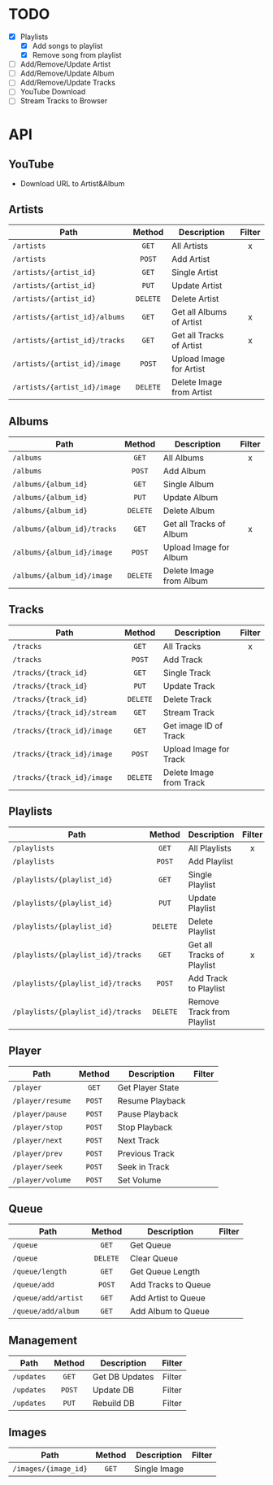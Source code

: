 # TODO

- [x] Playlists
  - [x] Add songs to playlist
  - [x] Remove song from playlist 
- [ ] Add/Remove/Update Artist
- [ ] Add/Remove/Update Album
- [ ] Add/Remove/Update Tracks
- [ ] YouTube Download
- [ ] Stream Tracks to Browser

# API

## YouTube

- Download URL to Artist&Album

## Artists

| Path                          | Method   | Description              | Filter |
| ----------------------------- |:--------:| ------------------------ |:------:|
| `/artists`                    | `GET`    | All Artists              | x      |
| `/artists`                    | `POST`   | Add Artist               |        |
| `/artists/{artist_id}`        | `GET`    | Single Artist            |        |
| `/artists/{artist_id}`        | `PUT`    | Update Artist            |        |
| `/artists/{artist_id}`        | `DELETE` | Delete Artist            |        |
| `/artists/{artist_id}/albums` | `GET`    | Get all Albums of Artist | x      |
| `/artists/{artist_id}/tracks` | `GET`    | Get all Tracks of Artist | x      |
| `/artists/{artist_id}/image`  | `POST`   | Upload Image for Artist  |        |
| `/artists/{artist_id}/image`  | `DELETE` | Delete Image from Artist |        |

## Albums

| Path                        | Method   | Description             | Filter |
| --------------------------- |:--------:| ----------------------- |:------:|
| `/albums`                   | `GET`    | All Albums              | x      |
| `/albums`                   | `POST`   | Add Album               |        |
| `/albums/{album_id}`        | `GET`    | Single Album            |        |
| `/albums/{album_id}`        | `PUT`    | Update Album            |        |
| `/albums/{album_id}`        | `DELETE` | Delete Album            |        |
| `/albums/{album_id}/tracks` | `GET`    | Get all Tracks of Album | x      |
| `/albums/{album_id}/image`  | `POST`   | Upload Image for Album  |        |
| `/albums/{album_id}/image`  | `DELETE` | Delete Image from Album |        |

## Tracks

| Path                        | Method   | Description             | Filter |
| --------------------------- |:--------:| ----------------------- |:------:|
| `/tracks`                   | `GET`    | All Tracks              | x      |
| `/tracks`                   | `POST`   | Add Track               |        |
| `/tracks/{track_id}`        | `GET`    | Single Track            |        |
| `/tracks/{track_id}`        | `PUT`    | Update Track            |        |
| `/tracks/{track_id}`        | `DELETE` | Delete Track            |        |
| `/tracks/{track_id}/stream` | `GET`    | Stream Track            |        |
| `/tracks/{track_id}/image`  | `GET`    | Get image ID of Track   |        |
| `/tracks/{track_id}/image`  | `POST`   | Upload Image for Track  |        |
| `/tracks/{track_id}/image`  | `DELETE` | Delete Image from Track |        |

## Playlists

| Path                              | Method   | Description                | Filter |
| --------------------------------- |:--------:| -------------------------- |:------:|
| `/playlists`                      | `GET`    | All Playlists              | x      |
| `/playlists`                      | `POST`   | Add Playlist               |        |
| `/playlists/{playlist_id}`        | `GET`    | Single Playlist            |        |
| `/playlists/{playlist_id}`        | `PUT`    | Update Playlist            |        |
| `/playlists/{playlist_id}`        | `DELETE` | Delete Playlist            |        |
| `/playlists/{playlist_id}/tracks` | `GET`    | Get all Tracks of Playlist | x      |
| `/playlists/{playlist_id}/tracks` | `POST`   | Add Track to Playlist      |        |
| `/playlists/{playlist_id}/tracks` | `DELETE` | Remove Track from Playlist |        |

## Player

| Path             | Method   | Description      | Filter |
| ---------------- |:--------:| ---------------- |:------:|
| `/player`        | `GET`    | Get Player State |        |
| `/player/resume` | `POST`   | Resume Playback  |        |
| `/player/pause`  | `POST`   | Pause Playback   |        |
| `/player/stop`   | `POST`   | Stop Playback    |        |
| `/player/next`   | `POST`   | Next Track       |        |
| `/player/prev`   | `POST`   | Previous Track   |        |
| `/player/seek`   | `POST`   | Seek in Track    |        |
| `/player/volume` | `POST`   | Set Volume       |        |

## Queue

| Path                | Method   | Description         | Filter |
| ------------------- |:--------:| ------------------- |:------:|
| `/queue`            | `GET`    | Get Queue           |        |
| `/queue`            | `DELETE` | Clear Queue         |        |
| `/queue/length`     | `GET`    | Get Queue Length    |        |
| `/queue/add`        | `POST`   | Add Tracks to Queue |        |
| `/queue/add/artist` | `GET`    | Add Artist to Queue |        |
| `/queue/add/album`  | `GET`    | Add Album to Queue  |        |

## Management

| Path       | Method | Description    | Filter |
| ---------- |:------:| -------------- |:------:|
| `/updates` | `GET`  | Get DB Updates | Filter |
| `/updates` | `POST` | Update DB      | Filter |
| `/updates` | `PUT`  | Rebuild DB     | Filter |

## Images

| Path                 | Method | Description  | Filter |
| -------------------- |:------:| ------------ |:------:|
| `/images/{image_id}` | `GET`  | Single Image |        |
